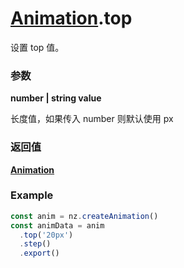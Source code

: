 # [Animation](./../Animation).top

设置 top 值。

### 参数

**number | string value**

长度值，如果传入 number 则默认使用 px

### 返回值

**[Animation](./../Animation)**

### Example

```ts
const anim = nz.createAnimation()
const animData = anim
  .top('20px')
  .step()
  .export()
```
